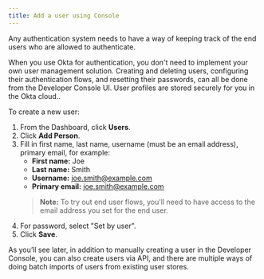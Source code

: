 ```yaml
---
title: Add a user using Console
---
```


Any authentication system needs to have a way of keeping track of the end users who are allowed to authenticate.

When you use Okta for authentication, you don't need to implement your own user management solution. Creating and deleting users, configuring their authentication flows, and resetting their passwords, can all be done from the Developer Console UI. User profiles are stored securely for you in the Okta cloud..


To create a new user:

1. From the Dashboard, click **Users**.
2. Click **Add Person**.
3. Fill in first name, last name, username (must be an email address), primary email, for example:
	 - **First name:** Joe
	 - **Last name:** Smith
	 - **Username:** joe.smith@example.com
	 - **Primary email:** joe.smith@example.com
	>**Note:** To try out end user flows, you'll need to have access to the email address you set for the end user.
4. For password, select "Set by user".
5. Click **Save**.

As you’ll see later, in addition to manually creating a user in the Developer Console, you can also create users via API, and there are multiple ways of doing batch imports of users from existing user stores.

<NextSectionLink/>

